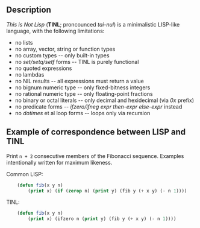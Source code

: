 Description
-----------

*This is Not Lisp* (**TINL**; proncounced *tai-nul*) is a minimalistic LISP-like language, with the following limitations:

* no lists
* no array, vector, string or function types
* no custom types -- only built-in types
* no *set/setq/setf* forms -- TINL is purely functional
* no quoted expressions
* no lambdas
* no NIL results -- all expressions must return a value
* no bignum numeric type -- only fixed-bitness integers
* no rational numeric type -- only floating-point fractions
* no binary or octal literals -- only decimal and hexidecimal (via *0x* prefix)
* no predicate forms -- *ifzero/ifneg expr then-expr else-expr* instead
* no *dotimes* et al loop forms -- loops only via recursion

Example of correspondence between LISP and TINL
-----------------------------------------------

Print `n + 2` consecutive members of the Fibonacci sequence. Examples intentionally written for maximum likeness.

Common LISP:

```lisp
	(defun fib(x y n)
		(print x) (if (zerop n) (print y) (fib y (+ x y) (- n 1))))
```

TINL:

```lisp
	(defun fib(x y n)
		(print x) (ifzero n (print y) (fib y (+ x y) (- n 1))))
```
